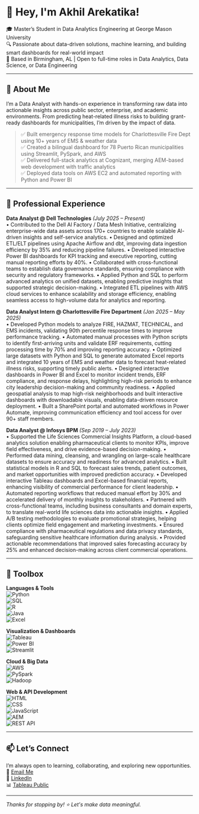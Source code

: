 # 👋 Hey, I'm Akhil Arekatika!   

🎓 Master’s Student in Data Analytics Engineering at George Mason University  
🔍 Passionate about data-driven solutions, machine learning, and building smart dashboards for real-world impact  
📍 Based in Birmingham, AL | Open to full-time roles in Data Analytics, Data Science, or Data Engineering

---

## 🚀 About Me 

I’m a Data Analyst with hands-on experience in transforming raw data into actionable insights across public sector, enterprise, and academic environments. From predicting heat-related illness risks to building grant-ready dashboards for municipalities, I’m driven by the impact of data.

> ✅ Built emergency response time models for Charlottesville Fire Dept using 10+ years of EMS & weather data  
> ✅ Created a bilingual dashboard for 78 Puerto Rican municipalities using Streamlit, PySpark, and AWS  
> ✅ Delivered full-stack analytics at Cognizant, merging AEM-based web development with traffic analytics  
> ✅ Deployed data tools on AWS EC2 and automated reporting with Python and Power BI  

---

## 💼 Professional Experience 

**Data Analyst @ Dell Technologies** *(July 2025 – Present)*  
• Contributed to the Dell Al Factory / Data Mesh Initiative, centralizing enterprise-wide data assets across 170+ countries to enable
scalable Al-driven insights and self-service analytics.
• Designed and optimized ETL/ELT pipelines using Apache Airflow and dbt, improving data ingestion efficiency by 35% and reducing
pipeline failures.
• Developed interactive Power BI dashboards for KPI tracking and executive reporting, cutting manual reporting efforts by 40%.
• Collaborated with cross-functional teams to establish data governance standards, ensuring compliance with security and regulatory
frameworks.
• Applied Python and SQL to perform advanced analytics on unified datasets, enabling predictive insights that supported strategic
decision-making.
• Integrated ETL pipelines with AWS cloud services to enhance scalability and storage efficiency, enabling seamless access to
high-volume data for analytics and reporting.


**Data Analyst Intern @ Charlottesville Fire Department** *(Jan 2025 – May 2025)*  
• Developed Python models to analyze FIRE, HAZMAT, TECHNICAL, and EMS incidents, validating 90th percentile response
times to improve performance tracking.
• Automated manual processes with Python scripts to identify first-arriving units and validate ERF requirements, cutting processing
time by 70% and improving reporting accuracy.
• Optimized large datasets with Python and SQL to generate automated Excel reports and integrated 10 years of EMS and weather
data to forecast heat-related illness risks, supporting timely public alerts.
• Designed interactive dashboards in Power BI and Excel to monitor incident trends, ERF compliance, and response delays,
highlighting high-risk periods to enhance city leadership decision-making and community readiness.
• Applied geospatial analysis to map high-risk neighborhoods and built interactive dashboards with downloadable visuals, enabling
data-driven resource deployment.
• Built a SharePoint portal and automated workflows in Power Automate, improving communication efficiency and tool access for over
90+ staff members.


**Data Analyst @ Infosys BPM** *(Sep 2019 – July 2023)*  
• Supported the Life Sciences Commercial Insights Platform, a cloud-based analytics solution enabling pharmaceutical clients to
monitor KPIs, improve field effectiveness, and drive evidence-based decision-making.
• Performed data mining, cleansing, and wrangling on large-scale healthcare datasets to ensure accuracy and readiness for advanced
analytics.
• Built statistical models in R and SQL to forecast sales trends, patient outcomes, and market opportunities with improved prediction
accuracy.
• Developed interactive Tableau dashboards and Excel-based financial reports, enhancing visibility of commercial performance for
client leadership.
• Automated reporting workflows that reduced manual effort by 30% and accelerated delivery of monthly insights to stakeholders.
• Partnered with cross-functional teams, including business consultants and domain experts, to translate real-world life sciences data
into actionable insights.
• Applied A/B testing methodologies to evaluate promotional strategies, helping clients optimize field engagement and marketing
investments.
• Ensured compliance with pharmaceutical regulations and data privacy standards, safeguarding sensitive healthcare information
during analysis.
• Provided actionable recommendations that improved sales forecasting accuracy by 25% and enhanced decision-making across client
commercial operations.

---

## 🧰 Toolbox

**Languages & Tools**  
![Python](https://img.shields.io/badge/-Python-3776AB?style=flat&logo=python&logoColor=white)  
![SQL](https://img.shields.io/badge/-SQL-4479A1?style=flat&logo=postgresql&logoColor=white)  
![R](https://img.shields.io/badge/-R-276DC3?style=flat&logo=r&logoColor=white)  
![Java](https://img.shields.io/badge/-Java-007396?style=flat&logo=java&logoColor=white)  
![Excel](https://img.shields.io/badge/-Excel-217346?style=flat&logo=microsoft-excel&logoColor=white)

**Visualization & Dashboards**  
![Tableau](https://img.shields.io/badge/-Tableau-E97627?style=flat&logo=tableau&logoColor=white)  
![Power BI](https://img.shields.io/badge/-PowerBI-F2C811?style=flat&logo=powerbi&logoColor=black)  
![Streamlit](https://img.shields.io/badge/-Streamlit-FF4B4B?style=flat&logo=streamlit&logoColor=white)

**Cloud & Big Data**  
![AWS](https://img.shields.io/badge/-AWS-232F3E?style=flat&logo=amazon-aws&logoColor=white)  
![PySpark](https://img.shields.io/badge/-PySpark-E25A1C?style=flat&logo=apachespark&logoColor=white)  
![Hadoop](https://img.shields.io/badge/-Hadoop-66CCFF?style=flat&logo=apache&logoColor=white)

**Web & API Development**  
![HTML](https://img.shields.io/badge/-HTML5-E34F26?style=flat&logo=html5&logoColor=white)  
![CSS](https://img.shields.io/badge/-CSS3-1572B6?style=flat&logo=css3&logoColor=white)  
![JavaScript](https://img.shields.io/badge/-JavaScript-F7DF1E?style=flat&logo=javascript&logoColor=black)  
![AEM](https://img.shields.io/badge/-AEM-333?style=flat&logo=adobe&logoColor=white)  
![REST API](https://img.shields.io/badge/-REST%20API-00599C?style=flat)

---

## 📫 Let’s Connect

I’m always open to learning, collaborating, and exploring new opportunities.  
📧 [Email Me](mailto:akhilarekatika3@gmail.com)  
💼 [LinkedIn](https://www.linkedin.com/in/akhil-arekatika-/)  
📊 [Tableau Public](https://public.tableau.com/app/profile/sri.navya.kancharla)

---

*Thanks for stopping by! ⭐ Let's make data meaningful.*
